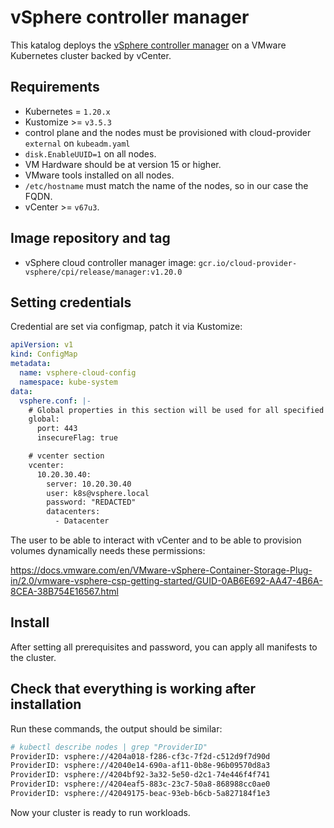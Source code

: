 # vSphere controller manager

This katalog deploys the [vSphere controller manager](https://github.com/kubernetes/cloud-provider-vsphere) on a VMware Kubernetes cluster backed by vCenter.

## Requirements

- Kubernetes = `1.20.x`
- Kustomize >= `v3.5.3`
- control plane and the nodes must be provisioned with cloud-provider `external` on `kubeadm.yaml`
- `disk.EnableUUID=1` on all nodes.
- VM Hardware should be at version 15 or higher.
- VMware tools installed on all nodes.
- `/etc/hostname` must match the name of the nodes, so in our case the FQDN.
- vCenter >= `v67u3`.

## Image repository and tag

* vSphere cloud controller manager image: `gcr.io/cloud-provider-vsphere/cpi/release/manager:v1.20.0`

## Setting credentials

Credential are set via configmap, patch it via Kustomize:

```yaml
apiVersion: v1
kind: ConfigMap
metadata:
  name: vsphere-cloud-config
  namespace: kube-system
data:
  vsphere.conf: |-
    # Global properties in this section will be used for all specified vCenters unless overriden in VirtualCenter section.
    global:
      port: 443
      insecureFlag: true

    # vcenter section
    vcenter:
      10.20.30.40:
        server: 10.20.30.40
        user: k8s@vsphere.local
        password: "REDACTED"
        datacenters:
          - Datacenter
```

The user to be able to interact with vCenter and to be able to provision volumes dynamically needs these permissions:

https://docs.vmware.com/en/VMware-vSphere-Container-Storage-Plug-in/2.0/vmware-vsphere-csp-getting-started/GUID-0AB6E692-AA47-4B6A-8CEA-38B754E16567.html

## Install

After setting all prerequisites and password, you can apply all manifests to the cluster.

## Check that everything is working after installation

Run these commands, the output should be similar:

```bash
# kubectl describe nodes | grep "ProviderID"
ProviderID: vsphere://4204a018-f286-cf3c-7f2d-c512d9f7d90d
ProviderID: vsphere://42040e14-690a-af11-0b8e-96b09570d8a3
ProviderID: vsphere://4204bf92-3a32-5e50-d2c1-74e446f4f741
ProviderID: vsphere://4204eaf5-883c-23c7-50a8-868988cc0ae0
ProviderID: vsphere://42049175-beac-93eb-b6cb-5a827184f1e3
```

Now your cluster is ready to run workloads.
